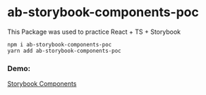 # ab-storybook-components-poc

This Package was used to practice React + TS + Storybook

```
npm i ab-storybook-components-poc
yarn add ab-storybook-components-poc
```

### Demo:

[Storybook Components](https://alejoboga20.github.io/storybook-poc/)
